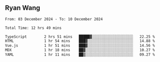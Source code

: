 ## Ryan Wang

<!--START_SECTION:waka-->

```txt
From: 03 December 2024 - To: 10 December 2024

Total Time: 12 hrs 49 mins

TypeScript        2 hrs 51 mins   █████▓░░░░░░░░░░░░░░░░░░░   22.25 %
HTML              1 hr 54 mins    ███▓░░░░░░░░░░░░░░░░░░░░░   14.88 %
Vue.js            1 hr 51 mins    ███▓░░░░░░░░░░░░░░░░░░░░░   14.56 %
MDX               1 hr 18 mins    ██▓░░░░░░░░░░░░░░░░░░░░░░   10.27 %
YAML              1 hr 11 mins    ██▒░░░░░░░░░░░░░░░░░░░░░░   09.27 %
```

<!--END_SECTION:waka-->
